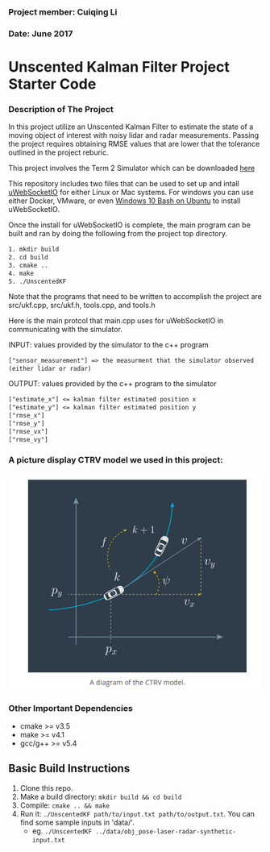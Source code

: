 ### Project member: Cuiqing Li

### Date: June 2017

# Unscented Kalman Filter Project Starter Code

### Description of The Project
In this project utilize an Unscented Kalman Filter to estimate the state of a moving object of interest with noisy lidar and radar measurements. Passing the project requires obtaining RMSE values that are lower that the tolerance outlined in the project reburic. 

This project involves the Term 2 Simulator which can be downloaded [here](https://github.com/udacity/self-driving-car-sim/releases)

This repository includes two files that can be used to set up and intall [uWebSocketIO](https://github.com/uWebSockets/uWebSockets) for either Linux or Mac systems. For windows you can use either Docker, VMware, or even [Windows 10 Bash on Ubuntu](https://www.howtogeek.com/249966/how-to-install-and-use-the-linux-bash-shell-on-windows-10/) to install uWebSocketIO. 

Once the install for uWebSocketIO is complete, the main program can be built and ran by doing the following from the project top directory.
```
1. mkdir build
2. cd build
3. cmake ..
4. make
5. ./UnscentedKF
```
Note that the programs that need to be written to accomplish the project are src/ukf.cpp, src/ukf.h, tools.cpp, and tools.h

Here is the main protcol that main.cpp uses for uWebSocketIO in communicating with the simulator.

INPUT: values provided by the simulator to the c++ program

```
["sensor_measurement"] => the measurment that the simulator observed (either lidar or radar)
```

OUTPUT: values provided by the c++ program to the simulator
```
["estimate_x"] <= kalman filter estimated position x
["estimate_y"] <= kalman filter estimated position y
["rmse_x"]
["rmse_y"]
["rmse_vx"]
["rmse_vy"]
```

### A picture display CTRV model we used in this project:
![png](CTRV.png) 

### Other Important Dependencies

* cmake >= v3.5
* make >= v4.1
* gcc/g++ >= v5.4

## Basic Build Instructions

1. Clone this repo.
2. Make a build directory: `mkdir build && cd build`
3. Compile: `cmake .. && make`
4. Run it: `./UnscentedKF path/to/input.txt path/to/output.txt`. You can find
   some sample inputs in 'data/'.
    - eg. `./UnscentedKF ../data/obj_pose-laser-radar-synthetic-input.txt`



